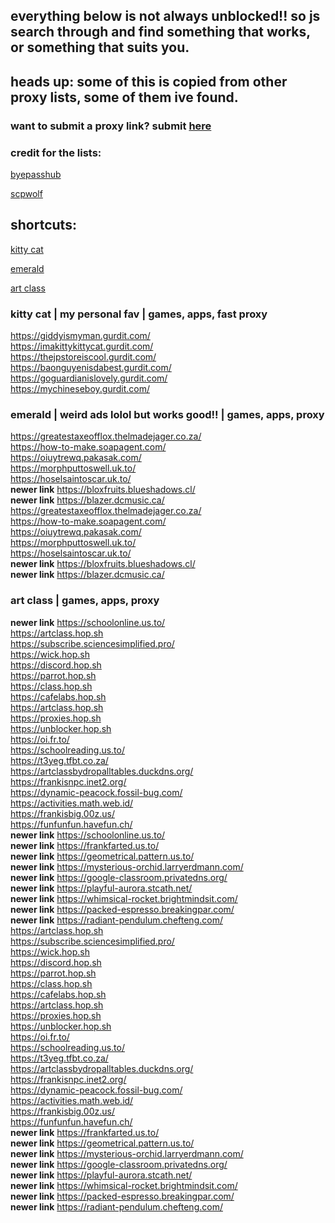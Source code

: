 ## everything below is not always unblocked!! so js search through and find something that works, or something that suits you.

## heads up: some of this is copied from other proxy lists, some of them ive found.

### want to submit a proxy link? submit [here](https://forms.gle/LXULxcVVFUbNA5nR6)

### credit for the lists:
[byepasshub](https://github.com/wea-f/ByePassHub/tree/main)

[scpwolf](sites.google.com/view/wolfunblock)


## shortcuts:

[kitty cat](https://github.com/ponkoi/nthub/blob/main/proxies.md#kitty-cat--my-personal-fav--games-apps-fast-proxy)

[emerald](https://github.com/ponkoi/nthub/blob/main/proxies.md#emerald--weird-ads-lolol-but-works-good--games-apps-proxy)

[art class](https://github.com/ponkoi/nthub/blob/main/proxies.md#art-class--games-apps-proxy)



### kitty cat | my personal fav | games, apps, fast proxy

https://giddyismyman.gurdit.com/ <br>
https://imakittykittycat.gurdit.com/  <br>
https://thejpstoreiscool.gurdit.com/  <br>
https://baonguyenisdabest.gurdit.com/ <br>
https://goguardianislovely.gurdit.com/ <br>
https://mychineseboy.gurdit.com/ <br>


### emerald | weird ads lolol but works good!! | games, apps, proxy

https://greatestaxeofflox.thelmadejager.co.za/ <br>
https://how-to-make.soapagent.com/  <br>
https://oiuytrewq.pakasak.com/ <br>
https://morphputtoswell.uk.to/ <br>
https://hoselsaintoscar.uk.to/ <br>
**newer link** https://bloxfruits.blueshadows.cl/ <br>
**newer link** https://blazer.dcmusic.ca/ <br>
https://greatestaxeofflox.thelmadejager.co.za/ <br>
https://how-to-make.soapagent.com/  <br>
https://oiuytrewq.pakasak.com/ <br>
https://morphputtoswell.uk.to/ <br>
https://hoselsaintoscar.uk.to/ <br>
**newer link** https://bloxfruits.blueshadows.cl/ <br>
**newer link** https://blazer.dcmusic.ca/ <br>


### art class | games, apps, proxy
**newer link** https://schoolonline.us.to/ <br>
https://artclass.hop.sh <br>
https://subscribe.sciencesimplified.pro/ <br>
https://wick.hop.sh <br>
https://discord.hop.sh <br>
https://parrot.hop.sh <br>
https://class.hop.sh <br>
https://cafelabs.hop.sh <br>
https://artclass.hop.sh <br>
https://proxies.hop.sh <br>
https://unblocker.hop.sh <br>
https://oi.fr.to/ <br>
https://schoolreading.us.to/ <br>
https://t3yeg.tfbt.co.za/ <br>
https://artclassbydropalltables.duckdns.org/ <br>
https://frankisnpc.inet2.org/ <br>
https://dynamic-peacock.fossil-bug.com/ <br>
https://activities.math.web.id/ <br>
https://frankisbig.00z.us/ <br>
https://funfunfun.havefun.ch/ <br>
**newer link** https://schoolonline.us.to/ <br>
**newer link** https://frankfarted.us.to/ <br>
**newer link** https://geometrical.pattern.us.to/ <br>
**newer link** https://mysterious-orchid.larryerdmann.com/ <br>
**newer link** https://google-classroom.privatedns.org/ <br>
**newer link** https://playful-aurora.stcath.net/ <br>
**newer link** https://whimsical-rocket.brightmindsit.com/ <br>
**newer link** https://packed-espresso.breakingpar.com/ <br>
**newer link** https://radiant-pendulum.chefteng.com/ <br>
https://artclass.hop.sh <br>
https://subscribe.sciencesimplified.pro/ <br>
https://wick.hop.sh <br>
https://discord.hop.sh <br>
https://parrot.hop.sh <br>
https://class.hop.sh <br>
https://cafelabs.hop.sh <br>
https://artclass.hop.sh <br>
https://proxies.hop.sh <br>
https://unblocker.hop.sh <br>
https://oi.fr.to/ <br>
https://schoolreading.us.to/ <br>
https://t3yeg.tfbt.co.za/ <br>
https://artclassbydropalltables.duckdns.org/ <br>
https://frankisnpc.inet2.org/ <br>
https://dynamic-peacock.fossil-bug.com/ <br>
https://activities.math.web.id/ <br>
https://frankisbig.00z.us/ <br>
https://funfunfun.havefun.ch/ <br>
**newer link** https://frankfarted.us.to/ <br>
**newer link** https://geometrical.pattern.us.to/ <br>
**newer link** https://mysterious-orchid.larryerdmann.com/ <br>
**newer link** https://google-classroom.privatedns.org/ <br>
**newer link** https://playful-aurora.stcath.net/ <br>
**newer link** https://whimsical-rocket.brightmindsit.com/ <br>
**newer link** https://packed-espresso.breakingpar.com/ <br>
**newer link** https://radiant-pendulum.chefteng.com/ <br>

